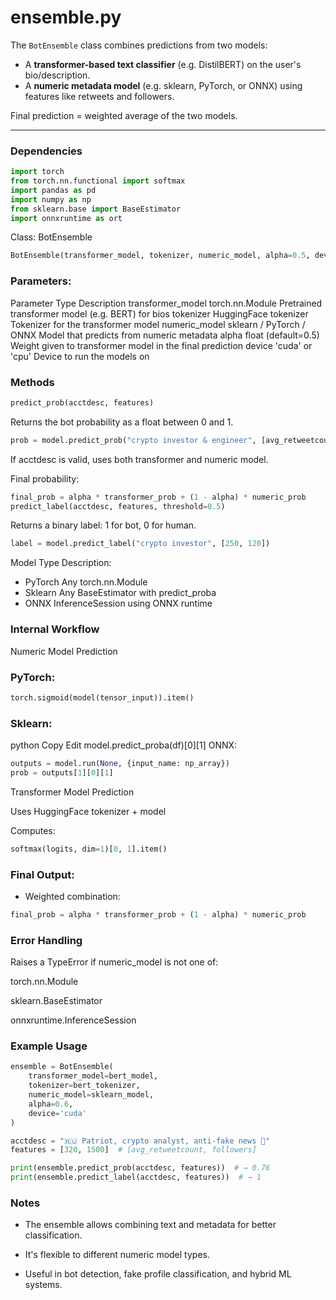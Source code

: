 # ensemble.py

The `BotEnsemble` class combines predictions from two models:
- A **transformer-based text classifier** (e.g. DistilBERT) on the user's bio/description.
- A **numeric metadata model** (e.g. sklearn, PyTorch, or ONNX) using features like retweets and followers.

Final prediction = weighted average of the two models.

---

### Dependencies

```python
import torch
from torch.nn.functional import softmax
import pandas as pd
import numpy as np
from sklearn.base import BaseEstimator
import onnxruntime as ort
```
Class: BotEnsemble

```python
BotEnsemble(transformer_model, tokenizer, numeric_model, alpha=0.5, device='cuda')
```
### Parameters:
Parameter	Type	Description
transformer_model	torch.nn.Module	Pretrained transformer model (e.g. BERT) for bios
tokenizer	HuggingFace tokenizer	Tokenizer for the transformer model
numeric_model	sklearn / PyTorch / ONNX	Model that predicts from numeric metadata
alpha	float (default=0.5)	Weight given to transformer model in the final prediction
device	'cuda' or 'cpu'	Device to run the models on

### Methods

```python
predict_prob(acctdesc, features)
```
Returns the bot probability as a float between 0 and 1.

```python
prob = model.predict_prob("crypto investor & engineer", [avg_retweetcount, followers])
```
If acctdesc is valid, uses both transformer and numeric model.

Final probability:

```python
final_prob = alpha * transformer_prob + (1 - alpha) * numeric_prob
predict_label(acctdesc, features, threshold=0.5)
```
Returns a binary label: 1 for bot, 0 for human.

```python
label = model.predict_label("crypto investor", [250, 120])
```

Model Type	Description:
- PyTorch	Any torch.nn.Module
- Sklearn	Any BaseEstimator with predict_proba
- ONNX	InferenceSession using ONNX runtime

### Internal Workflow
Numeric Model Prediction

### PyTorch:
```python
torch.sigmoid(model(tensor_input)).item()
```
### Sklearn:

python
Copy
Edit
model.predict_proba(df)[0][1]
ONNX:

```python
outputs = model.run(None, {input_name: np_array})
prob = outputs[1][0][1]
```
Transformer Model Prediction

Uses HuggingFace tokenizer + model

Computes:

```python
softmax(logits, dim=1)[0, 1].item()
```
### Final Output:

- Weighted combination:

```python
final_prob = alpha * transformer_prob + (1 - alpha) * numeric_prob
```
### Error Handling
Raises a TypeError if numeric_model is not one of:

torch.nn.Module

sklearn.BaseEstimator

onnxruntime.InferenceSession

### Example Usage
```python
ensemble = BotEnsemble(
    transformer_model=bert_model,
    tokenizer=bert_tokenizer,
    numeric_model=sklearn_model,
    alpha=0.6,
    device='cuda'
)

acctdesc = "🇷🇺 Patriot, crypto analyst, anti-fake news 💯"
features = [320, 1500]  # [avg_retweetcount, followers]

print(ensemble.predict_prob(acctdesc, features))  # → 0.76
print(ensemble.predict_label(acctdesc, features))  # → 1
```
### Notes
- The ensemble allows combining text and metadata for better classification.

- It's flexible to different numeric model types.

- Useful in bot detection, fake profile classification, and hybrid ML systems.
